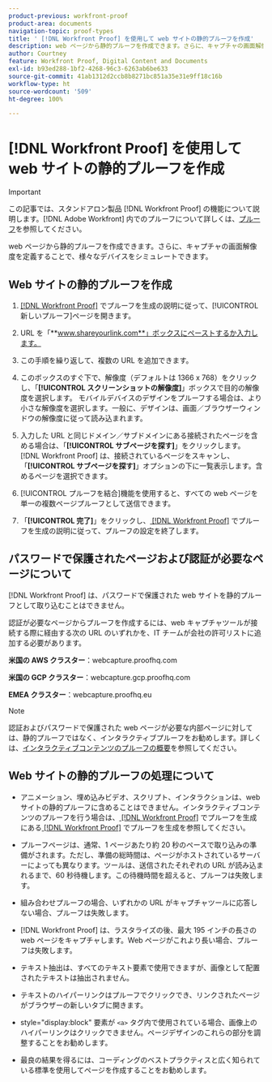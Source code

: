```yaml
---
product-previous: workfront-proof
product-area: documents
navigation-topic: proof-types
title: ' [!DNL Workfront Proof] を使用して web サイトの静的プルーフを作成'
description: web ページから静的プルーフを作成できます。さらに、キャプチャの画面解像度を定義することで、様々なデバイスをシミュレートできます。
author: Courtney
feature: Workfront Proof, Digital Content and Documents
exl-id: b93ed288-1bf2-4268-96c3-6263ab6be633
source-git-commit: 41ab1312d2ccb8b8271bc851a35e31e9ff18c16b
workflow-type: ht
source-wordcount: '509'
ht-degree: 100%

---
```


# [!DNL Workfront Proof] を使用して web サイトの静的プルーフを作成

>[!IMPORTANT]
>
>この記事では、スタンドアロン製品 [!DNL Workfront Proof] の機能について説明します。[!DNL Adobe Workfront] 内でのプルーフについて詳しくは、[プルーフ](../../../review-and-approve-work/proofing/proofing.md)を参照してください。

web ページから静的プルーフを作成できます。さらに、キャプチャの画面解像度を定義することで、様々なデバイスをシミュレートできます。

## Web サイトの静的プルーフを作成

1. [ [!DNL Workfront Proof]](../../../workfront-proof/wp-work-proofsfiles/create-proofs-and-files/generate-proofs.md) でプルーフを生成の説明に従って、[!UICONTROL 新しいプルーフ]ページを開きます。
1. URL を「**www.shareyourlink.com**」ボックスにペーストするか入力します。
1. この手順を繰り返して、複数の URL を追加できます。
1. このボックスのすぐ下で、解像度（デフォルトは 1366 x 768）をクリックし、「**[!UICONTROL スクリーンショットの解像度]**」ボックスで目的の解像度を選択します。
モバイルデバイスのデザインをプルーフする場合は、より小さな解像度を選択します。一般に、デザインは、画面／ブラウザーウィンドウの解像度に従って読み込まれます。

1. 入力した URL と同じドメイン／サブドメインにある接続されたページを含める場合は、「**[!UICONTROL サブページを探す]**」をクリックします。
   [!DNL Workfront Proof] は、接続されているページをスキャンし、「**[!UICONTROL サブページを探す]**」オプションの下に一覧表示します。含めるページを選択できます。

1. [!UICONTROL プルーフを結合]機能を使用すると、すべての web ページを単一の複数ページプルーフとして送信できます。
1. 「**[!UICONTROL 完了]**」をクリックし、[ [!DNL Workfront Proof]](../../../workfront-proof/wp-work-proofsfiles/create-proofs-and-files/generate-proofs.md) でプルーフを生成の説明に従って、プルーフの設定を終了します。

## パスワードで保護されたページおよび認証が必要なページについて

[!DNL Workfront Proof] は、パスワードで保護された web サイトを静的プルーフとして取り込むことはできません。

認証が必要なページからプルーフを作成するには、web キャプチャツールが接続する際に経由する次の URL のいずれかを、IT チームが会社の許可リストに追加する必要があります。

**米国の AWS クラスター**：webcapture.proofhq.com

**米国の GCP クラスター**：webcapture.gcp.proofhq.com

**EMEA クラスター**：webcapture.proofhq.eu

>[!NOTE]
>
>認証およびパスワードで保護された web ページが必要な内部ページに対しては、静的プルーフではなく、インタラクティブプルーフをお勧めします。詳しくは、[インタラクティブコンテンツのプルーフの概要](../../../review-and-approve-work/proofing/proofing-overview/interactive-content-proofs.md)を参照してください。

## Web サイトの静的プルーフの処理について

* アニメーション、埋め込みビデオ、スクリプト、インタラクションは、web サイトの静的プルーフに含めることはできません。インタラクティブコンテンツのプルーフを行う場合は、[ [!DNL Workfront Proof]](../../../workfront-proof/wp-work-proofsfiles/create-proofs-and-files/generate-proofs.md) でプルーフを生成にある[ [!DNL Workfront Proof]](../../../workfront-proof/wp-work-proofsfiles/create-proofs-and-files/generate-proofs.md) でプルーフを生成を参照してください。

* プルーフページは、通常、1 ページあたり約 20 秒のペースで取り込みの準備がされます。ただし、準備の総時間は、ページがホストされているサーバーによっても異なります。ツールは、送信されたそれぞれの URL が読み込まれるまで、60 秒待機します。この待機時間を超えると、プルーフは失敗します。
* 組み合わせプルーフの場合、いずれかの URL がキャプチャツールに応答しない場合、プルーフは失敗します。
* [!DNL Workfront Proof] は、ラスタライズの後、最大 195 インチの長さの web ページをキャプチャします。Web ページがこれより長い場合、プルーフは失敗します。
* テキスト抽出は、すべてのテキスト要素で使用できますが、画像として配置されたテキストは抽出されません。
* テキストのハイパーリンクはプルーフでクリックでき、リンクされたページがブラウザーの新しいタブに開きます。
* style=&quot;display:block&quot; 要素が `<a>` タグ内で使用されている場合、画像上のハイパーリンクはクリックできません。ページデザインのこれらの部分を調整することをお勧めします。
* 最良の結果を得るには、コーディングのベストプラクティスと広く知られている標準を使用してページを作成することをお勧めします。
